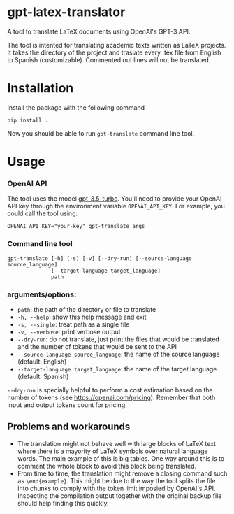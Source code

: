 # gpt-latex-translator
A tool to translate LaTeX documents using OpenAI's GPT-3 API.

The tool is intented for translating academic texts written as LaTeX projects. It takes the directory of the project and traslate every .tex file from English to Spanish (customizable). Commented out lines will not be translated.

# Installation 
Install the package with the following command
```
pip install .
```
Now you should be able to run `gpt-translate` command line tool.

# Usage
### OpenAI API
The tool uses the model [gpt-3.5-turbo](https://platform.openai.com/docs/guides/chat). You'll need to provide your OpenAI API key through the environment variable `OPENAI_API_KEY`. For example, you could call the tool using:

```OPENAI_API_KEY="your-key" gpt-translate args```

### Command line tool
```
gpt-translate [-h] [-s] [-v] [--dry-run] [--source-language source_language]
              [--target-language target_language]
              path
```

### arguments/options:
- `path`: the path of the directory or file to translate
- `-h, --help`: show this help message and exit
- `-s, --single`: treat path as a single file
- `-v, --verbose`: print verbose output
- `--dry-run`: do not translate, just print the files that would be translated and the number of tokens that would be sent to the API
- `--source-language source_language`: the name of the source language (default: English)
- `--target-language target_language`: the name of the target language (default: Spanish)

`--dry-run` is specially helpful to perform a cost estimation based on the number of tokens (see https://openai.com/pricing). Remember that both input and output tokens count for pricing.

## Problems and workarounds

- The translation might not behave well with large blocks of LaTeX text where there is a mayority of LaTeX symbols over natural language words. The main example of this is big tables. One way around this is to comment the whole block to avoid this block being translated.
- From time to time, the translation might remove a closing command such as `\end{example}`. This might be due to the way the tool splits the file into chunks to comply with the token limit imposied by OpenAI's API. Inspecting the compilation output together with the original backup file should help finding this quickly.
